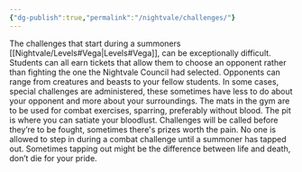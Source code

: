 ```yaml
---
{"dg-publish":true,"permalink":"/nightvale/challenges/"}
---
```


The challenges that start during a summoners [[Nightvale/Levels#Vega\|Levels#Vega]], can be exceptionally difficult. Students can all earn tickets that allow them to choose an opponent rather than fighting the one the Nightvale Council had selected. Opponents can range from creatures and beasts to your fellow students. In some cases, special challenges are administered, these sometimes have less to do about your opponent and more about your surroundings. The mats in the gym are to be used for combat exercises, sparring, preferably without blood. The pit is where you can satiate your bloodlust. Challenges will be called before they’re to be fought, sometimes there's prizes worth the pain. No one is allowed to step in during a combat challenge until a summoner has tapped out. Sometimes tapping out might be the difference between life and death, don’t die for your pride.
